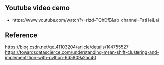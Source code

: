 ## Youtube video demo
- https://www.youtube.com/watch?v=rIzd-TQhDfE&ab_channel=TatHeiLai

## Reference
https://blog.csdn.net/qq_41103204/article/details/104755527 <br/>
https://towardsdatascience.com/understanding-mean-shift-clustering-and-implementation-with-python-6d5809a2ac40 <br/>
